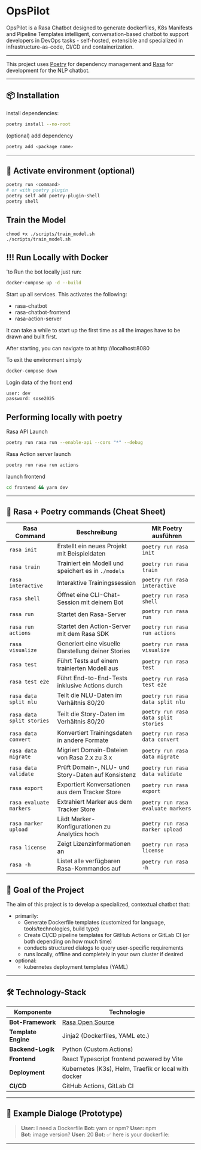 # OpsPilot
OpsPilot is a Rasa Chatbot designed to generate dockerfiles, K8s Manifests and Pipeline Templates
intelligent, conversation-based chatbot to support developers in DevOps tasks - self-hosted, extensible and specialized in infrastructure-as-code, CI/CD and containerization.

---

This project uses [Poetry](https://python-poetry.org) for dependency management and [Rasa](https://rasa.com) for development for the NLP chatbot.

---

## 📦 Installation

install dependencies:
```bash
poetry install --no-root
```

(optional) add dependency
```bash
poetry add <package name>
```

---

## 🐍 Activate environment (optional)

```bash
poetry run <command>
# or with poetry plugin
poetry self add poetry-plugin-shell
poetry shell
```

## Train the Model
```
chmod +x ./scripts/train_model.sh 
./scripts/train_model.sh 
```

## !!! Run Locally with Docker
'to Run the bot locally just run:
```bash
docker-compose up -d --build
```
Start up all services. This activates the following:
- rasa-chatbot
- rasa-chatbot-frontend
- rasa-action-server

It can take a while to start up the first time as all the images have to be drawn and built first.

After starting, you can navigate to
at http://localhost:8080

To exit the environment simply
```bash
docker-compose down
```

Login data of the front end
```
user: dev
password: sose2025
```

##  Performing locally with poetry

Rasa API Launch
```bash
poetry run rasa run --enable-api --cors "*" --debug
```
Rasa Action server launch
```bash
poetry run rasa run actions
```

launch frontend
```bash
cd frontend && yarn dev
```

---

## 🚀  Rasa + Poetry commands (Cheat Sheet)

| **Rasa Command**            | **Beschreibung**                                                                 | **Mit Poetry ausführen**              |
|----------------------------|-----------------------------------------------------------------------------------|----------------------------------------|
| `rasa init`                | Erstellt ein neues Projekt mit Beispieldaten                                      | `poetry run rasa init`                |
| `rasa train`               | Trainiert ein Modell und speichert es in `./models`                               | `poetry run rasa train`               |
| `rasa interactive`         | Interaktive Trainingssession                                                      | `poetry run rasa interactive`         |
| `rasa shell`               | Öffnet eine CLI-Chat-Session mit deinem Bot                                       | `poetry run rasa shell`               |
| `rasa run`                 | Startet den Rasa-Server                                                            | `poetry run rasa run`                 |
| `rasa run actions`         | Startet den Action-Server mit dem Rasa SDK                                        | `poetry run rasa run actions`         |
| `rasa visualize`           | Generiert eine visuelle Darstellung deiner Stories                                | `poetry run rasa visualize`           |
| `rasa test`                | Führt Tests auf einem trainierten Modell aus                                      | `poetry run rasa test`                |
| `rasa test e2e`            | Führt End-to-End-Tests inklusive Actions durch                                    | `poetry run rasa test e2e`            |
| `rasa data split nlu`      | Teilt die NLU-Daten im Verhältnis 80/20                                           | `poetry run rasa data split nlu`      |
| `rasa data split stories`  | Teilt die Story-Daten im Verhältnis 80/20                                         | `poetry run rasa data split stories`  |
| `rasa data convert`        | Konvertiert Trainingsdaten in andere Formate                                      | `poetry run rasa data convert`        |
| `rasa data migrate`        | Migriert Domain-Dateien von Rasa 2.x zu 3.x                                       | `poetry run rasa data migrate`        |
| `rasa data validate`       | Prüft Domain-, NLU- und Story-Daten auf Konsistenz                                | `poetry run rasa data validate`       |
| `rasa export`              | Exportiert Konversationen aus dem Tracker Store                                   | `poetry run rasa export`              |
| `rasa evaluate markers`    | Extrahiert Marker aus dem Tracker Store                                           | `poetry run rasa evaluate markers`    |
| `rasa marker upload`       | Lädt Marker-Konfigurationen zu Analytics hoch                                     | `poetry run rasa marker upload`       |
| `rasa license`             | Zeigt Lizenzinformationen an                                                      | `poetry run rasa license`             |
| `rasa -h`                  | Listet alle verfügbaren Rasa-Kommandos auf                                        | `poetry run rasa -h`                  |



## 🎯 Goal of the Project

The aim of this project is to develop a specialized, contextual chatbot that:
- primarily:
    - Generate Dockerfile templates (customized for language, tools/technologies, build type)
    - Create CI/CD pipeline templates for GitHub Actions or GitLab CI (or both depending on how much time)
    - conducts structured dialogs to query user-specific requirements
    - runs locally, offline and completely in your own cluster if desired
- optional:
    - kubernetes deployment templates (YAML)

---

## 🛠️ Technology-Stack

| Komponente        | Technologie                     |
|-------------------|----------------------------------|
| **Bot-Framework** | [Rasa Open Source](https://rasa.com) |
| **Template Engine** | Jinja2 (Dockerfiles, YAML etc.) |
| **Backend-Logik** | Python (Custom Actions)          |
| **Frontend**       | React Typescript frontend powered by Vite     |
| **Deployment**     | Kubernetes (K3s), Helm, Traefik or local with docker |
| **CI/CD** | GitHub Actions, GitLab CI       |

---

## 🤖 Example Dialoge (Prototype)

> **User:** I need a Dockerfile
> **Bot:** yarn or npm? 
> **User:** npm  
> **Bot:** image version? 
> **User:** 20
> **Bot:** ✅ here is your dockerfile: <file>

---
